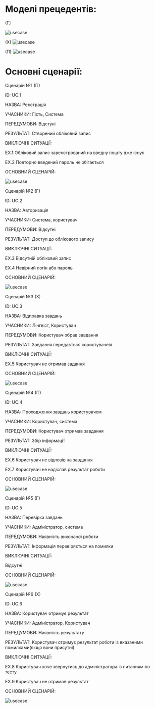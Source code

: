 
# Моделі прецедентів:
(Г)


![usecase](http://www.plantuml.com/plantuml/png/LL6nKi904EtlAswmfX1wXeuFSEXeCdXK66ToIMS1Hh1XXXbrA2pKJy1892CGVc7tZtnx7YHEYhntj--ztRskZOCeJcx6AXZ6jv5kq3ElUChtl6ZemEfUOcnyldkbaYTKkFkKCbhpewlgMnCffUIdcqdphkDrIYNM30DheFtW5toYd40tHyhIQQzwbxMgEHtumQNiJrM3KDCH1wNcAUK0cNJejIrzOSneP4mzwebdlAADvbGahbtAQS_fdwXV3tmNPvvHIHlwHjK13ImrwAVq2LhI5w87eNY8qzcbYgxStjnuXJJldK1psd9AErx0OYq6SAEjfWo5Hqa1sacq4nQObae1EFp19P1FR5V3AhTWMNP7DlYVjavFCGR5k9u9RddiI5jrJNYDn_y5)


(Х)
![usecase](http://www.plantuml.com/plantuml/png/ZPA_IiDG5CRt-nINpkrWsrcwkRY9MvRG1Yde5PfarnPnAIWENHp4DmZvGqAJfgzmpXlvdPiQOX1nkk7BER_lk-VScH-ugo2ykrNkFBXVwG6zyuuEb53CEtxazK2xlhvScfjmwGTAXRutTtqFTP-yffXgVg0CzGT-qH0oQG4W7Ze6HoB_XvfoYb2RKeIwhILUNPzrM6-eJUa8bjJjAPAMn88pY3L4j5B1JuxfqJIEb2e9tGGM29B0c3Sdgt77wXMSY4hKvngK0curf0uU0XY5PMt4cP-HfFhz5fC_Rs67auDIyXQPecOsZlb7vcbtrX-KMHHsWbF8hKqXR8IlcyaxfdyhRAORtGgDnyMF5L3HCijsfNG4fn8JdFjJsrYfxmSnMepEPPTzOTmN9drXgY3ADsAqdq3FFBF0S_m2)


(П)
![usecase](http://www.plantuml.com/plantuml/png/VPAnJiCm48PtFuNLcGwqpAWy0s9ZYPeCI3H8JRgdYH1BfIA6YWNn2i4qYbKQFyD_hy2JS3vd259XyvtlliztoIpBesM-MjohQ9u_BFK8pzZZI3jqjACrbLIWfXAEYf6ECdqLB-vIfLPPCe-oXCjVqA6XDHfqtBBLtEqqFb2ZXVLHpHUM7lLjgldaO2J2mIDXHL71iEI9fKOarpVd0yCxv_Vo48kZuCJJmWZ2KSc93Hm-uIJzNRpIbWy7gjYAzgGCDSDihvlyCn3Z6sdarvtn4FuSr58YmtpvVR7VX9q5DXV_kOtUEnrutr27Ux4AlQMAqHiF3FxJapJUsnClb5BoZSRn-58MEOmclwBfCEBEMPB6_2Vy0000)




# Основні сценарії:

Сценарій №1 (П)

ID: UC.1

НАЗВА: Реєстрація

УЧАСНИКИ: Гість, Система

ПЕРЕДУМОВИ: Відстуні

РЕЗУЛЬТАТ: Створений обліковий запис

ВИКЛЮЧНІ СИТУАЦІЇ:

EХ.1 Обліковий запис зареєстрований на введну пошту вже існує

EХ.2 Повторно введений пароль не збігається



ОСНОВНИЙ СЦЕНАРІЙ:

![usecase](http://www.plantuml.com/plantuml/png/fLRBJjjC6DtxAKRwDt-bbYPPLLmGKikY-rRg5ae2I3IfGhfenIAN4bWWaDh8I5MvfBo0CGankJYlyCqRzPo9yM0KWL4ZLR9dlZddV6VEvxAqNLafLxvysdAsyeMAsiYlhENBZgEYttoXLAoeZwMjKdaXaycexSrl-ONigyNvrSMtRsRdNwukglUlisdAvKGywOaltkIOd4jNjtHDrtLLFDtKhZvAXNEXzr1Vav44qfSWGlkfNODry5nXB-2pT6KeNYhCCsYfehwZ6pWJYX_Zdc2r1xwgLMlsFSD_eo0Xn98Xr0rkwBrKbES4nec1Fe1KJzSZmZRUV8FPZIZ0Tuao5rHavX8boPYigRX-q2f07CAwaNQDGvGR-Nvig1z5KiiViafE7n2Z7hPg99x2kq-ZeQEXS2hK-rJ2zMlfAjuYjtGhZPoSaZDIw3eD0tuOurltnaPIIACfeKkHbsZW2kij9WPIZ_HkgipBAUMHCaB7sIQfo07C6-jalhYMcAOT6z6TcCeCN_mMFymYTum4FPK-TKRczGtvMFfmBE5pT95p2Inmjk-EmivK9eQZOpZqTsFZ4E1O6UYZwHpJ-qbW7fj469lqOHBvVtPoIrWpKJzKq3V0ltwKcP591yie02GDJlNjO10nSQtFvXBzQ1VmOmeMdrsmkcS5WOVeLb8Qqoo1cG33V1c1inapLk9RLDUYgcAfabVbpVMDYlglK5Z1psQD8_yRODSm8E2m9BOmSV4x0qMagPVOJfhZIT_afW5TTNIlp9FBDHfcmZjKyJS1ZL8yElAafzse8xYmoox-lOdS8qrC2TJJHyAcbkspKdoRsVJp4FrVG3k15r3FX4gt05kbCqWVGqRFJN67towcTYhvlUiGZwO-jVbJCne1yyhMJPPDq4DqCh3ip7seK5IZHhtFlD-PdNk5fgLwOWJifwdqURBiJ6wzKCAzbPrtvQ_BnNK7j_57BkH2oIyurbJGCfnHqfoHDdD6Bh0Uy4ck97HG5kXZXEo5ocLoMOT1Y12Ny8m_GFu2)


Сценарій №2 (Г)

ID: UC.2

НАЗВА: Авторизація

УЧАСНИКИ: Система, користувач

ПЕРЕДУМОВИ: Відсутні

РЕЗУЛЬТАТ: Доступ до облікового запису

ВИКЛЮЧНІ СИТУАЦІЇ:

EХ.3 Відсутній обліковий запис

EХ.4 Невірний логін або пароль 


ОСНОВНИЙ СЦЕНАРІЙ:

![usecase](http://www.plantuml.com/plantuml/png/hLN1JXDH5DtFLzpWLh4W2qE1a2WBzvgu1Mc115jJwaB3WccbRXemXBI92eZym3YqKg2T_iAvV-IvFDiEXSfexEgzD_UTS--vvxxERnGN2yMthzUzzKosAAkPnULCmVF4_MGccyyLvLL-FL-OJQLIih7sFZCxyNXkPcdksTFfcOTBS_BYoMIIS1mWm1b21EuQFY7K4YBTGeldWLQqfhk22tUalfQqRE7w4K4YWXEBL1yTj8ZISZJuV1FllgZlJj146y5u8lWZD0dKH8CmRKG8_qGX2EBbMJXFBBDpGNYDNsk9wBynzepmbrhblK1BDyaHZg3Nikupjog3Tl-HViz49VaEHUvepK5OkQvnzQjixaIIXPUFX4ve2hfCBJ0HhI8g4mateUcBPa-eIqGurHewIO2dn80JuNOHC2go22-Hrt5elh8kma5GlOhX6H0JF1-KdyajNvkYpTliiTadlHg__gw_cBPYs6IxXWkkziN8X6jBeuiBBGyrkTU9T1pD-8_ZNjySnKLV-oOQZ4i_m53RHjAWJBiZkUwgCSvI9qZNYQWxPB4D2PioXY-zJe-9kPidHuCUZQNZA7iCQ_JRpDmCwMm0RMtHSgo4188CfMbjtKP46lDuDMP4cnxyi9TCQoPDW8uvGhS799BB5pDIM5jPBSgzR7QHlu75R6A_4kmd8LkcK_oJJKT_RpuofDlwrN-BGZPXooamv7j-y2ttkDbtqkBzZoId_Yv96bPzfwGpiVhEIIQe6Nd4e-yalSDWDrWFjMI1rdYJfS5xxavNR4DoX3pRr_fG7cYbOrEPV_ERtccKpRFAWlUyy6uXj-BX0DznWXDXMaUe207QuuBAE8wrveeXTjLME4NaCQobTOJoG2PJanCUPUiXpdFDVzzV)


Сценарій №3 (Х)

ID: UC.3

НАЗВА: Відправка завдань

УЧАСНИКИ: Лінгвіст, Користувач

ПЕРЕДУМОВИ: Користувач обрав завдання

РЕЗУЛЬТАТ: Завдання передається користувачеві

ВИКЛЮЧНІ СИТУАЦІЇ:

EХ.5 Користувач не отримав задання

ОСНОВНИЙ СЦЕНАРІЙ:

![usecase](http://www.plantuml.com/plantuml/png/ZLJ1RjD05BplLpo9AuIqg19AqwWIvC0T9AufjTjA8KQkEO1oQ5CflKH5AYYHWBP0nDs4XBffdFx2x1ynwoGsfgvY7wBrxhwPUJCltjptQgxtzdLTrItRarshjcsvIidyATjEmvDNJjrnDuh5ekpllRSsLXvNobkLPqzBvOTR5Ndnv56UwpY3ZqiCuC_ASAgx6E967y3dxXY-yDWiX_mDTISNQ5yVmzU7214G8fX3Vo5qYDyOwAu-rAtxWi-OaYWmR_h8YD37kV0lC6BT24DMJJ358ER8G1HU-3Nh9zKBk_cGY-qRcIw9TgqxkaN4rfohbyOIt2nayT8d2kXG1hV7jpNn4bt8nNvgF2Jt2Qj2tHNQ6XWWmhHfP2yIinH9glXPMBl3dn0ZuNxBd62I69NOb4lfUPGuquXolnAIjDbeI983Hd-LABKQswcPRcRfQiQaqPyXVeiN9S6PYSEKOMmyJtLX3cu5lfw6QVu_bCrCcezH6mnN7v7aRinInb24naWJ6gwfwIJ7MAmlyIGbxNpHy19fqd0yIzozdLrFxjbsZKyIgfdchqpk3pK6XYbrL7rPM8it65q4zOzFoJ89p7aperOpHjjXYQkUk--gZHt5s7wWZxuPnmkqXH5C2e9s0T-vZ7nXqnspOZ9JnMk1xc4W3sIrkBgYg661kCarFvD_0G00)

Сценарій №4 (П)

ID: UC.4

НАЗВА: Проходження завдань користувачем

УЧАСНИКИ: Користувач, система

ПЕРЕДУМОВИ: Користувач отримав завдання

РЕЗУЛЬТАТ: Збір інформації

ВИКЛЮЧНІ СИТУАЦІЇ:

EX.6 Користувач не відповів на завдання

EX.7 Користувач не надіслав результат роботи



ОСНОВНИЙ СЦЕНАРІЙ:

![usecase](http://www.plantuml.com/plantuml/png/hPNFRX9H5CRtynGtSQkLDiQQbf8cseLxJTnIExHDa373kD2meA3K1R59Oo0n5goym7G4E_nXU8Nllf7V6IWmKEcOoEhEwJc_x_mvztOtxwHjvzsRh94rCuuwCjC7fcqOQl9BPgoServRMSlUIIGIAd_ymTnPVv9AxgUUFzjAFjnFgPTF7yLnnmLSNCE3Emv3KnSHw4y8qCPlT334K9yfkhZmQ7BvMLNe8Q2VhqzqIPSbMf_ITn1BiKLVLv-Gx9FZJtI_BHFlAtg55c73ZKLleaDE1srI1WZWhL9GD9N4A7XuaJAbxbYAFwXsJM9VLtM9rD94huuhNTD5fMj4VHHnKT4L6kknmEVI86A_w5CIQc4t9FSRIAXp9qdjlLfx_9VgX-WeU4omZH62yEI9rVttJeZCvYePKZcK6ele2rhfucBVn1JWIcO2tuYrxMZ88adguJfr5OKhihNa5LbDTzOZCtSGkKU5st8jJ4N32pZzcXws52uaLmb3ZwUl2gCmxwuObUog0BUZeGLSpczouLRmUJW8eKdh-_gCyCKvRA_EFGfii9c-u0YQSdrfE57bnSctTNLxPPqzwJJTUn8x2YDAyEI-pRyLCuRAMOwfxEF38qVTosJI_CrcAZVaEmB6zU5B0P4_oSvE3J8vGSNi5VFHd-57nn5_2esR5q6NoRnZIydz7xLkBjSwbzjocdd7UZkMDiQI6Oinjl72Vh-NEpGukfzeeINNiOcAl423DONA6Yvv3DzkTg4g9_n2OD3DrtLuwe7QI6oi6vB4XBZBC_yD_G40)


Сценарій №5 (Г)

ID: UC.5

НАЗВА: Перевірка завдань

УЧАСНИКИ: Адміністратор, система

ПЕРЕДУМОВИ: Наявність виконаної роботи

РЕЗУЛЬТАТ: Інформація перевіряється на помилки

ВИКЛЮЧНІ СИТУАЦІЇ:

Відсутні

ОСНОВНИЙ СЦЕНАРІЙ:

![usecase](http://www.plantuml.com/plantuml/png/ZLJDQXDX5DtFKzob2wrfGP3OXeAwSAyFqDgaBSICfED2oQB9IA8GZ9IIWA2rvWN6CQ7J_4nVuTmtybnd62ObbPb5-oNVlVVyt3FPFV7scjwxDtMdNgrvSbJTEwWs7SUHzDckkGrFNhjrjxbJAfNavFX3TMVpSMLxl_BYMNdxuNv5NZrzLAGStn7W2Y62f0qNcEeffWXroFyp1CBhW0KJ_brglz3GiVOGQ1jBH1mHfQE_SiP2XrXoT5ix71ze1x6UtXVMHlOTWHS8Yc1aH2VgioT6cE5GaWuGPZXziKlCMBGq4OGS2NjZ_4PCpAWGtazYNH5hhdtsa7cArYNEHrDXpBLBp87W9k-Y3lJSQ6ZRhaZ1xcEMHvXZLX3-p1GG_8lsJ5ZYM4Vz57DK5WF3X22-Tgp4w1KQ_SCs1NFGzdNDqTh5r8YI-n3NvMnIjN6GXL7ujExUQIk3_fVbx5DsA0k1hI7Y05_FqvoPSVh9uDNFBKdz9_dECvEA6zvRozmSNicG3ZEZL-AS7vCgkCmdhxMMvyNjRQuG4mCBCRCNoOIiM_4z7H3yCsAhZCrd5fXspTQLrsSHjbN2seC4xrRw1C5TrbDamVMiYeoJ11dlr5BCh3OnYE0XktimRQP_BQd_lsXvytdCHSHzczmvpUF38qzghkinP2-Rxvyt3XtQyGjZZ0NVIBDBmx7O47GtSAd3X2CPzks4FuWTbaKwGYWFPAkqjUbORDE9kpppT_Kl)


Сценарій №6 (Х)

ID: UC.6

НАЗВА: Користувач отримує результат

УЧАСНИКИ: Адміністратор, Користувач

ПЕРЕДУМОВИ: Наявність результату

РЕЗУЛЬТАТ: Користувач отримує результат роботи із вказаними помилками(якщо вони присутні)

ВИКЛЮЧНІ СИТУАЦІЇ:

EX.8 Користувач хоче звернутись до адміністратора із питанням по тесту

EX.9 Користувач не отримав результат

ОСНОВНИЙ СЦЕНАРІЙ:


![usecase](http://www.plantuml.com/plantuml/png/jLLDRjDW4Dtx52En0Gb2sWNgJnfLWYxOWyGsfKvRASJ8DGjG5saY4f0YMbMeaH1jWLp0X9YuIUnUuSsDcFaSkGPSAUB7g_5uPjvxyvEixtaLrtlnh6RLxAf7EtPbotOjYsPFgUhKFNhgr1nthLWiqjxkAtjjOQbSsYm_VB1IkhjPfiVtxyqJZbFu6640Fqd31yJSGCW7tEIM-hb3ucgg4rDkyNiICy18lawuoqs9QCw5rEUEn1uWGeWnmXdU4OPIzWGHdnZCXjPJ3hTpkSo5T8x0S1nArXGn1YcQgEL335AqReuORiq5ykdNlBzfeBfYVDKuX2Jj696aZiriV4IQANvS8bO34_D9h9kYPinl4MjuZCW49V22r5ITj-PISso6Ck5ttD4aaZc5He3FRUbLBn6tyQImbA-GNoEMr81qcKpx8qD0exg4eJBqhnir_9daImKrWYCHDZM2IJn1WlLlbIpdAn7m83Cm-1ZywSQVcMsN_JCJl231QIEG5vyR8lZ2K36LxFhMJqU-V_rTxAVGvZSYVLiX74lyqCnVI0lNmznTMqrJ4gYyBbo1PEkVvMnnVcMgEvvDxkxsZaStgjMAF5STqolvY1ZVCK6eUDbFPiTIX_J5bBAoD8wqWu8gA_EVYIp_HYJBemS_sNL-epmoDyojLIip9kTvGiXAU5GTAUHQZzoN6_Lj2wVuWZxwketdQ9F8cXO8xG8-YpdMsUWDgOLlY2q92xc70TsXnUBYWgNCPXNNnPR_Z1y0)

